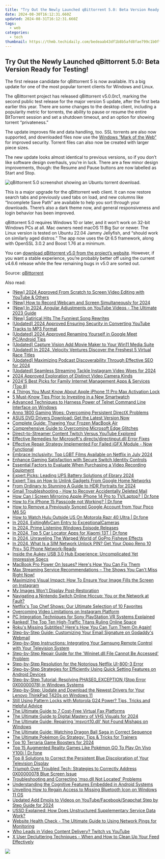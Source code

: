 ```yaml
---
title: "Try Out the Newly Launched qBittorrent 5.0: Beta Version Ready for Testing!"
date: 2024-08-30T16:12:31.660Z
updated: 2024-08-31T16:12:31.660Z
tags:
  - web
categories:
  - tech
thumbnail: https://thmb.techidaily.com/bedeaab43df1b8b5afd8fae799c1b0ff2cb5a9adc8ca952932303c5e2c53ba39.jpg
---
```


## Try Out the Newly Launched qBittorrent 5.0: Beta Version Ready for Testing!

The first release candidate for qBittorrent 5 is now available. It’s a big update for one of the most popular torrent clients for Windows and Linux.

 The qBittorrent project has released qBittorrent v5.0.0rc1, marking the second public test release for the major version 5 update, after the first beta earlier this year. There are some changes to the desktop client, including a popularity metric for torrents, the ability to pause or resume the entire BitTorrent session and set a shutdown timeout, and an option for showing torrent “privateness.”

 The update improves file and data handling, too. SSL torrents are also now supported, and downloaded files now use the [Windows “Mark of the Web”](https://redcanary.com/threat-detection-report/techniques/mark-of-the-web-bypass/) for improved security. Torrent files can also now be created with larger piece sizes.

 The new update looks almost identical to previous versions, so if you don’t like software design overhauls, you’re in luck. There are a few minor design improvements, though: the Resume and Pause buttons are now labelled as Start and Stop.

![qBittorrent 5.0 screenshot showing an Ubuntu torrent download.](https://static1.howtogeekimages.com/wordpress/wp-content/uploads/2024/08/qbittorrent.png) 

 This is a major upgrade for the qBittorrent web client. It can now restore search tabs and previously used tabs on load, and new columns like “Incomplete Save Path” are available to help you sort through your downloads. There’s also a dark theme now, and general responsiveness and login behavior has been improved.

 qBittorrent 5.0 requires Windows 10 or later, and it won’t work on 32-bit Windows PCs at all. Mac owners need macOS 11 Big Sur or newer. The Linux version is tested on Ubuntu 22.04 Jammy Jellyfish, and “should work on similarly aged distros.” The app now uses the Qt 6.5 framework, along with OpenSSL 3.0.2 and Boost 1.76 at a minimum.

 You can [download qBittorrent v5.0 from the project’s website](https://www.qbittorrent.org/download). However, if you want a stable experience, you’re probably better off using the current v4.6.6 release while the few remaining bugs in v5.0 are sorted out.

 Source: [qBittorrent](https://www.qbittorrent.org/news#sun-aug-18th-2024---qbittorrent-v4.6.6-and-v5.0.0rc1-releases)

<ins class="adsbygoogle"
     style="display:block"
     data-ad-format="autorelaxed"
     data-ad-client="ca-pub-7571918770474297"
     data-ad-slot="1223367746"></ins>



<ins class="adsbygoogle"
     style="display:block"
     data-ad-client="ca-pub-7571918770474297"
     data-ad-slot="8358498916"
     data-ad-format="auto"
     data-full-width-responsive="true"></ins>

<span class="atpl-alsoreadstyle">Also read:</span>
<div><ul>
<li><a href="https://eaxpv-info.techidaily.com/new-2024-approved-from-scratch-to-screen-video-editing-with-youtube-and-others/"><u>[New] 2024 Approved  From Scratch to Screen  Video Editing with YouTube & Others</u></a></li>
<li><a href="https://on-screen-recording.techidaily.com/new-how-to-record-webcam-and-screen-simultaneously-for-2024/"><u>[New] How to Record Webcam and Screen Simultaneously for 2024</u></a></li>
<li><a href="https://facebook-video-footage.techidaily.com/new-in-2024-angular-adjustments-on-youtube-videos-the-ultimate-2023-guide/"><u>[New] In 2024, Angular Adjustments on YouTube Videos - The Ultimate 2023 Guide</u></a></li>
<li><a href="https://youtube-stream.techidaily.com/new-satirical-hits-the-funniest-song-rewrites/"><u>[New] Satirical Hits  The Funniest Song Rewrites</u></a></li>
<li><a href="https://facebook-record-videos.techidaily.com/updated-2024-approved-ensuring-security-in-converting-youtube-tracks-to-mp3-format/"><u>[Updated] 2024 Approved  Ensuring Security in Converting YouTube Tracks to MP3 Format</u></a></li>
<li><a href="https://video-capture.techidaily.com/updated-2024-approved-renaming-yourself-in-google-meet-pcandroid-tips/"><u>[Updated] 2024 Approved  Renaming Yourself in Google Meet  PC/Android Tips</u></a></li>
<li><a href="https://extra-information.techidaily.com/updated-capture-vision-add-movie-maker-to-your-win11-media-suite/"><u>[Updated] Capture Vision  Add Movie Maker to Your Win11 Media Suite</u></a></li>
<li><a href="https://screen-sharing-recording.techidaily.com/updated-in-2024-velocity-ventures-discover-the-freshest-5-virtual-race-titles/"><u>[Updated] In 2024, Velocity Ventures  Discover the Freshest 5 Virtual Race Titles</u></a></li>
<li><a href="https://vp-tips.techidaily.com/updated-maximizing-podcast-discoverability-through-effective-seo-for-2024/"><u>[Updated] Maximizing Podcast Discoverability Through Effective SEO for 2024</u></a></li>
<li><a href="https://instagram-video-files.techidaily.com/updated-seamless-streaming-tackle-instagram-video-woes-for-2024/"><u>[Updated] Seamless Streaming  Tackle Instagram Video Woes for 2024</u></a></li>
<li><a href="https://fox-blue.techidaily.com/2024-approved-exploration-of-distinct-video-camera-kinds/"><u>2024 Approved  Exploration of Distinct Video Camera Kinds</u></a></li>
<li><a href="https://tech-recovery.techidaily.com/2024s-best-picks-for-family-internet-management-apps-and-services-top-8/"><u>2024'S Best Picks for Family Internet Management Apps & Services (Top 8)</u></a></li>
<li><a href="https://activate-lock.techidaily.com/4-things-you-must-know-about-apple-iphone-11-pro-max-activation-lock-by-drfone-ios/"><u>4 Things You Must Know About Apple iPhone 11 Pro Max Activation Lock</u></a></li>
<li><a href="https://tech-recovery.techidaily.com/5-must-know-tips-prior-to-investing-in-a-new-smartwatch/"><u>5 Must-Know Tips Prior to Investing in a New Smartwatch</u></a></li>
<li><a href="https://tech-recovery.techidaily.com/advanced-techniques-to-harness-power-of-telnet-command-line-interface-on-windows/"><u>Advanced Techniques to Harness Power of Telnet Command Line Interface on Windows</u></a></li>
<li><a href="https://win-able.techidaily.com/anno-1800-gaming-woes-overcoming-persistent-directx-problems/"><u>Anno 1800 Gaming Woes: Overcoming Persistent DirectX Problems</u></a></li>
<li><a href="https://tech-recovery.techidaily.com/1722976757966-asus-dvd-drivers-download-get-the-latest-version-now/"><u>ASUS DVD Drivers Download: Get the Latest Version Now</u></a></li>
<li><a href="https://tech-recovery.techidaily.com/complete-guide-thawing-your-frozen-macbook-air/"><u>Complete Guide: Thawing Your Frozen MacBook Air</u></a></li>
<li><a href="https://tech-recovery.techidaily.com/comprehensive-guide-to-overcoming-microsoft-edge-glitches/"><u>Comprehensive Guide to Overcoming Microsoft Edge Glitches</u></a></li>
<li><a href="https://article-knowledge.techidaily.com/direct-to-streamer-content-twitch-versus-youtube-explored/"><u>Direct-to-Streamer Content  Twitch Versus YouTube Explored</u></a></li>
<li><a href="https://tech-recovery.techidaily.com/effective-remedies-for-microsofts-directxdirectinputdll-error-fixes/"><u>Effective Remedies for Microsoft's directx/directinput.dll Error Fixes</u></a></li>
<li><a href="https://tech-recovery.techidaily.com/effective-repair-strategy-implemented-for-failed-igfx-module-now-functional/"><u>Effective Repair Strategy Implemented For Failed iGFX Module - Now Functional</u></a></li>
<li><a href="https://tech-recovery.techidaily.com/embrace-inclusivity-top-lgbt-films-available-on-netflix-in-july-2024/"><u>Embrace Inclusivity: Top LGBT Films Available on Netflix in July 2024</u></a></li>
<li><a href="https://games-able.techidaily.com/enhance-gaming-satisfaction-with-secure-switch-identity-controls/"><u>Enhance Gaming Satisfaction with Secure Switch Identity Controls</u></a></li>
<li><a href="https://tech-recovery.techidaily.com/essential-factors-to-evaluate-when-purchasing-a-video-recording-equipment/"><u>Essential Factors to Evaluate When Purchasing a Video Recording Equipment</u></a></li>
<li><a href="https://tech-recovery.techidaily.com/expert-picks-leading-ups-battery-solutions-of-ebrary-2024/"><u>Expert Picks: Leading UPS Battery Solutions of Ebrary 2024</u></a></li>
<li><a href="https://tech-recovery.techidaily.com/expert-tips-on-how-to-unlink-gadgets-from-google-home-networks/"><u>Expert Tips on How to Unlink Gadgets From Google Home Networks</u></a></li>
<li><a href="https://some-techniques.techidaily.com/from-ordinary-to-stunning-a-guide-to-hdr-portraits-for-2024/"><u>From Ordinary to Stunning  A Guide to HDR Portraits for 2024</u></a></li>
<li><a href="https://tech-recovery.techidaily.com/gmail-troubleshooting-how-to-recover-accidentally-deleted-mail/"><u>Gmail Troubleshooting - How to Recover Accidentally Deleted Mail</u></a></li>
<li><a href="https://screen-mirror.techidaily.com/how-can-i-screen-mirroring-apple-iphone-14-pro-to-tvlaptop-drfone-by-drfone-ios/"><u>How Can I Screen Mirroring Apple iPhone 14 Pro to TV/Laptop? | Dr.fone</u></a></li>
<li><a href="https://iphone-unlock.techidaily.com/how-to-fix-iphone-15-passcode-not-working-drfone-by-drfone-ios/"><u>How to Fix iPhone 15 Passcode not Working? | Dr.fone</u></a></li>
<li><a href="https://easy-unlock-android.techidaily.com/how-to-remove-a-previously-synced-google-account-from-your-poco-m6-5g-by-drfone-android/"><u>How to Remove a Previously Synced Google Account from Your Poco M6 5G</u></a></li>
<li><a href="https://fake-location.techidaily.com/how-to-watch-hulu-outside-us-on-motorola-razr-40-ultra-drfone-by-drfone-virtual-android/"><u>How to Watch Hulu Outside US On Motorola Razr 40 Ultra | Dr.fone</u></a></li>
<li><a href="https://digital-screen-recording.techidaily.com/in-2024-exitingmycam-entry-to-exceptionalcameras/"><u>In 2024, ExitingMyCam  Entry to ExceptionalCameras</u></a></li>
<li><a href="https://extra-skills.techidaily.com/in-2024-prime-listening-windows-episode-releases/"><u>In 2024, Prime Listening Windows  Episode Releases</u></a></li>
<li><a href="https://android-location-track.techidaily.com/in-2024-top-5-car-locator-apps-for-xiaomi-13t-drfone-by-drfone-virtual-android/"><u>In 2024, Top 5 Car Locator Apps for Xiaomi 13T | Dr.fone</u></a></li>
<li><a href="https://some-guidance.techidaily.com/in-2024-unraveling-the-warped-world-of-gopro-fisheye-effects/"><u>In 2024, Unraveling The Warped World of GoPro Fisheye Effects</u></a></li>
<li><a href="https://sim-unlock.techidaily.com/in-2024-what-is-a-sim-network-unlock-pin-get-your-oppo-reno-10-proplus-5g-phone-network-ready-by-drfone-android/"><u>In 2024, What Is a SIM Network Unlock PIN? Get Your Oppo Reno 10 Pro+ 5G Phone Network-Ready</u></a></li>
<li><a href="https://buynow-marvelous.techidaily.com/inside-the-aukey-usb-30-hub-experience-uncomplicated-yet-impressive-specs/"><u>Inside the Aukey USB 3.0 Hub Experience: Uncomplicated Yet Impressive Specs</u></a></li>
<li><a href="https://tech-recovery.techidaily.com/macbook-pro-power-on-issues-heres-how-you-can-fix-them/"><u>MacBook Pro Power On Issues? Here's How You Can Fix Them</u></a></li>
<li><a href="https://tech-recovery.techidaily.com/max-streaming-service-recommendations-the-shows-you-cant-miss-right-now/"><u>Max Streaming Service Recommendations – The Shows You Can't Miss Right Now!</u></a></li>
<li><a href="https://tech-recovery.techidaily.com/maximizing-visual-impact-how-to-ensure-your-image-fills-the-screen-on-instagram/"><u>Maximizing Visual Impact: How To Ensure Your Image Fills the Screen on Instagram</u></a></li>
<li><a href="https://data-wizards.techidaily.com/my-images-wont-display-post-restoration/"><u>My Images Won't Display Post-Restoration</u></a></li>
<li><a href="https://tech-recovery.techidaily.com/navigating-a-nintendo-switch-online-hiccup-you-or-the-network-at-fault/"><u>Navigating a Nintendo Switch Online Hiccup: You or the Network at Fault?</u></a></li>
<li><a href="https://tech-recovery.techidaily.com/netflixs-top-chef-shows-our-ultimate-selection-of-10-favorites/"><u>Netflix's Top Chef Shows: Our Ultimate Selection of 10 Favorites</u></a></li>
<li><a href="https://instagram-video-files.techidaily.com/overcoming-video-limitations-on-instagram-platform/"><u>Overcoming Video Limitations on Instagram Platform</u></a></li>
<li><a href="https://tech-recovery.techidaily.com/pc-integration-techniques-for-sony-playstation-vr-systems-explained/"><u>PC Integration Techniques for Sony PlayStation VR Systems Explained</u></a></li>
<li><a href="https://tech-recovery.techidaily.com/ranked-the-top-ten-high-traffic-titans-ruling-online-space/"><u>Ranked! The Top Ten High-Traffic Titans Ruling Online Space</u></a></li>
<li><a href="https://tech-recovery.techidaily.com/rokus-missing-subtitles-heres-how-you-can-turn-them-on-again/"><u>Roku's Missing Subtitles? Here's How You Can Turn Them On Again!</u></a></li>
<li><a href="https://tech-recovery.techidaily.com/step-by-step-guide-customizing-your-email-signature-on-godaddys-webmail/"><u>Step-by-Step Guide: Customizing Your Email Signature on Godaddy's Webmail</u></a></li>
<li><a href="https://tech-recovery.techidaily.com/step-by-step-instructions-integrating-your-samsung-remote-control-with-your-television-system/"><u>Step-by-Step Instructions: Integrating Your Samsung Remote Control with Your Television System</u></a></li>
<li><a href="https://tech-recovery.techidaily.com/step-by-step-repair-guide-for-the-wininetdll-file-cannot-be-accessed-problem/"><u>Step-by-Step Repair Guide for the 'Wininet.dll File Cannot Be Accessed' Problem</u></a></li>
<li><a href="https://tech-recovery.techidaily.com/step-by-step-resolution-for-the-notorious-netflix-ui-800-3-error/"><u>Step-by-Step Resolution for the Notorious Netflix UI-800-3 Error</u></a></li>
<li><a href="https://tech-recovery.techidaily.com/step-by-step-strategies-for-efficiently-using-quick-setting-features-on-android-devices/"><u>Step-by-Step Strategies for Efficiently Using Quick Setting Features on Android Devices</u></a></li>
<li><a href="https://tech-recovery.techidaily.com/step-by-step-tutorial-resolving-phase0exception-stop-error-0x00000078-in-windows-systems/"><u>Step-by-Step Tutorial: Resolving PHASE0_EXCEPTION (Stop Error 0X00000078) in Windows Systems</u></a></li>
<li><a href="https://hardware-help.techidaily.com/step-by-step-update-and-download-the-newest-drivers-for-your-lenovo-thinkpad-t420s-on-windows-11/"><u>Step-by-Step: Update and Download the Newest Drivers for Your Lenovo ThinkPad T420s on Windows 11</u></a></li>
<li><a href="https://easy-unlock-android.techidaily.com/still-using-pattern-locks-with-motorola-g24-power-tips-tricks-and-helpful-advice-by-drfone-android/"><u>Still Using Pattern Locks with Motorola G24 Power? Tips, Tricks and Helpful Advice</u></a></li>
<li><a href="https://tech-recovery.techidaily.com/the-ultimate-guide-to-7-cost-free-virtual-fax-platforms/"><u>The Ultimate Guide to 7 Cost-Free Virtual Fax Platforms</u></a></li>
<li><a href="https://some-approaches.techidaily.com/the-ultimate-guide-to-digital-mastery-of-vhs-visuals-for-2024/"><u>The Ultimate Guide to Digital Mastery of VHS Visuals for 2024</u></a></li>
<li><a href="https://tech-recovery.techidaily.com/the-ultimate-guide-repairing-msvcrt10dll-not-found-mishaps-on-windows/"><u>The Ultimate Guide: Repairing 'msvcrt10.dll' Not Found Mishaps on Windows</u></a></li>
<li><a href="https://tech-recovery.techidaily.com/the-ultimate-guide-watching-dragon-ball-saga-in-correct-sequence/"><u>The Ultimate Guide: Watching Dragon Ball Saga in Correct Sequence</u></a></li>
<li><a href="https://tech-recovery.techidaily.com/the-ultimate-pokemon-go-strategy-tips-and-tricks-for-trainers/"><u>The Ultimate Pokémon Go Strategy: Tips & Tricks for Trainers</u></a></li>
<li><a href="https://desktop-recording.techidaily.com/top-10-terraria-game-boosters-for-2024/"><u>Top 10 Terraria Game Boosters for 2024</u></a></li>
<li><a href="https://change-location.techidaily.com/top-15-augmented-reality-games-like-pokemon-go-to-play-on-vivo-y100i-drfone-by-drfone-virtual-android/"><u>Top 15 Augmented Reality Games Like Pokémon GO To Play On Vivo Y100i | Dr.fone</u></a></li>
<li><a href="https://tech-recovery.techidaily.com/top-8-solutions-to-correct-the-persistent-blue-discoloration-of-your-television-display/"><u>Top 8 Solutions to Correct the Persistent Blue Discoloration of Your Television Display</u></a></li>
<li><a href="https://tech-recovery.techidaily.com/triumph-over-troubled-tech-strategies-to-correctly-address-0x00000078-blue-screen-issue/"><u>Triumph Over Troubled Tech: Strategies to Correctly Address 0X00000078 Blue Screen Issue</u></a></li>
<li><a href="https://tech-recovery.techidaily.com/troubleshooting-and-correcting-msodll-not-located-problems/"><u>Troubleshooting and Correcting 'mso.dll Not Located' Problems</u></a></li>
<li><a href="https://tech-recovery.techidaily.com/understanding-the-cognitive-features-embedded-in-android-systems/"><u>Understanding the Cognitive Features Embedded in Android Systems</u></a></li>
<li><a href="https://win-howtos.techidaily.com/unveiling-how-to-regain-access-to-missing-bluetooth-icon-on-windows-11-os/"><u>Unveiling How to Regain Access to Missing Bluetooth Icon on Windows 11 OS</u></a></li>
<li><a href="https://meme-emoji.techidaily.com/updated-add-emojis-to-videos-on-youtubefacebooksnapchat-step-by-step-guide-for-2024/"><u>Updated Add Emojis to Videos on YouTube/Facebook/Snapchat Step by Step Guide for 2024</u></a></li>
<li><a href="https://tech-recovery.techidaily.com/ussd-explained-how-does-unstructured-supplementary-service-data-work/"><u>USSD Explained: How Does Unstructured Supplementary Service Data Work?</u></a></li>
<li><a href="https://tech-recovery.techidaily.com/website-health-check-the-ultimate-guide-to-using-network-pings-for-monitoring/"><u>Website Health Check - The Ultimate Guide to Using Network Pings for Monitoring</u></a></li>
<li><a href="https://extra-resources.techidaily.com/who-leads-in-video-content-delivery-twitch-vs-youtube/"><u>Who Leads in Video Content Delivery? Twitch vs YouTube</u></a></li>
<li><a href="https://tech-recovery.techidaily.com/x-user-decluttering-techniques-when-and-how-to-clean-up-your-feed-effectively/"><u>X User Decluttering Techniques - When and How to Clean Up Your Feed Effectively</u></a></li>
</ul></div>

<!-- affiliate ads begin -->
<a href="https://secure.2checkout.com/order/checkout.php?PRODS=3851655&QTY=1&AFFILIATE=108875&CART=1"><img src="http://www.aiseesoft.com/avangate/30p/banner.jpg" border="0"></a>
<!-- affiliate ads end -->